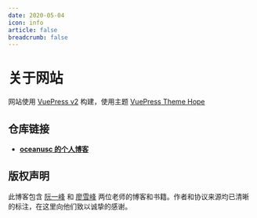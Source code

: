 ```yaml
---
date: 2020-05-04
icon: info
article: false
breadcrumb: false
---
```


# 关于网站

网站使用 [VuePress v2](https://vuejs.press/zh) 构建，使用主题 [VuePress Theme Hope](https://theme-hope.vuejs.press/zh/)

## 仓库链接

- [**oceanusc 的个人博客**](https://github.com/oceanusc/oceanusc.github.io)

## 版权声明

此博客包含 [阮一峰](https://github.com/ruanyf) 和 [廖雪峰](https://weibo.com/liaoxuefeng) 两位老师的博客和书籍。作者和协议来源均已清晰的标注，在这里向他们致以诚挚的感谢。
